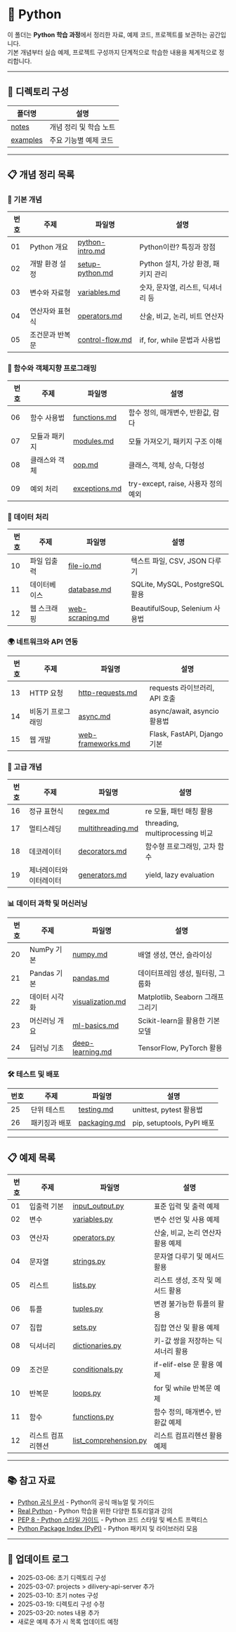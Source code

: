 # 🐍 Python

이 폴더는 **Python 학습 과정**에서 정리한 자료, 예제 코드, 프로젝트를 보관하는 공간입니다.  
기본 개념부터 실습 예제, 프로젝트 구성까지 단계적으로 학습한 내용을 체계적으로 정리합니다.

---

## 📂 디렉토리 구성

| 폴더명 | 설명 |
|---|---|
| [notes](./notes) | 개념 정리 및 학습 노트 |
| [examples](./examples) | 주요 기능별 예제 코드 |

---

## 📋 개념 정리 목록

### 📌 기본 개념
| 번호 | 주제 | 파일명 | 설명 |
|---|---|---|---|
| 01 | Python 개요 | [python-intro.md](./notes/python-intro.md) | Python이란? 특징과 장점 |
| 02 | 개발 환경 설정 | [setup-python.md](./notes/setup-python.md) | Python 설치, 가상 환경, 패키지 관리 |
| 03 | 변수와 자료형 | [variables.md](./notes/variables.md) | 숫자, 문자열, 리스트, 딕셔너리 등 |
| 04 | 연산자와 표현식 | [operators.md](./notes/operators.md) | 산술, 비교, 논리, 비트 연산자 |
| 05 | 조건문과 반복문 | [control-flow.md](./notes/control-flow.md) | if, for, while 문법과 사용법 |

### 🔲 함수와 객체지향 프로그래밍
| 번호 | 주제 | 파일명 | 설명 |
|---|---|---|---|
| 06 | 함수 사용법 | [functions.md](./notes/functions.md) | 함수 정의, 매개변수, 반환값, 람다 |
| 07 | 모듈과 패키지 | [modules.md](./notes/modules.md) | 모듈 가져오기, 패키지 구조 이해 |
| 08 | 클래스와 객체 | [oop.md](./notes/oop.md) | 클래스, 객체, 상속, 다형성 |
| 09 | 예외 처리 | [exceptions.md](./notes/exceptions.md) | try-except, raise, 사용자 정의 예외 |

### 🔄 데이터 처리
| 번호 | 주제 | 파일명 | 설명 |
|---|---|---|---|
| 10 | 파일 입출력 | [file-io.md](./notes/file-io.md) | 텍스트 파일, CSV, JSON 다루기 |
| 11 | 데이터베이스 | [database.md](./notes/database.md) | SQLite, MySQL, PostgreSQL 활용 |
| 12 | 웹 스크래핑 | [web-scraping.md](./notes/web-scraping.md) | BeautifulSoup, Selenium 사용법 |

### 🌍 네트워크와 API 연동
| 번호 | 주제 | 파일명 | 설명 |
|---|---|---|---|
| 13 | HTTP 요청 | [http-requests.md](./notes/http-requests.md) | requests 라이브러리, API 호출 |
| 14 | 비동기 프로그래밍 | [async.md](./notes/async.md) | async/await, asyncio 활용법 |
| 15 | 웹 개발 | [web-frameworks.md](./notes/web-frameworks.md) | Flask, FastAPI, Django 기본 |

### 🚀 고급 개념
| 번호 | 주제 | 파일명 | 설명 |
|---|---|---|---|
| 16 | 정규 표현식 | [regex.md](./notes/regex.md) | re 모듈, 패턴 매칭 활용 |
| 17 | 멀티스레딩 | [multithreading.md](./notes/multithreading.md) | threading, multiprocessing 비교 |
| 18 | 데코레이터 | [decorators.md](./notes/decorators.md) | 함수형 프로그래밍, 고차 함수 |
| 19 | 제너레이터와 이터레이터 | [generators.md](./notes/generators.md) | yield, lazy evaluation |

### 📊 데이터 과학 및 머신러닝
| 번호 | 주제 | 파일명 | 설명 |
|---|---|---|---|
| 20 | NumPy 기본 | [numpy.md](./notes/numpy.md) | 배열 생성, 연산, 슬라이싱 |
| 21 | Pandas 기본 | [pandas.md](./notes/pandas.md) | 데이터프레임 생성, 필터링, 그룹화 |
| 22 | 데이터 시각화 | [visualization.md](./notes/visualization.md) | Matplotlib, Seaborn 그래프 그리기 |
| 23 | 머신러닝 개요 | [ml-basics.md](./notes/ml-basics.md) | Scikit-learn을 활용한 기본 모델 |
| 24 | 딥러닝 기초 | [deep-learning.md](./notes/deep-learning.md) | TensorFlow, PyTorch 활용 |

### 🛠️ 테스트 및 배포
| 번호 | 주제 | 파일명 | 설명 |
|---|---|---|---|
| 25 | 단위 테스트 | [testing.md](./notes/testing.md) | unittest, pytest 활용법 |
| 26 | 패키징과 배포 | [packaging.md](./notes/packaging.md) | pip, setuptools, PyPI 배포 |

---

## 📋 예제 목록

| 번호 | 주제 | 파일명 | 설명 |
|---|---|---|---|
| 01 | 입출력 기본 | [input_output.py](./examples/input_output.py) | 표준 입력 및 출력 예제 |
| 02 | 변수 | [variables.py](./examples/variables.py) | 변수 선언 및 사용 예제 |
| 03 | 연산자 | [operators.py](./examples/operators.py) | 산술, 비교, 논리 연산자 활용 예제 |
| 04 | 문자열 | [strings.py](./examples/strings.py) | 문자열 다루기 및 메서드 활용 |
| 05 | 리스트 | [lists.py](./examples/lists.py) | 리스트 생성, 조작 및 메서드 활용 |
| 06 | 튜플 | [tuples.py](./examples/tuples.py) | 변경 불가능한 튜플의 활용 |
| 07 | 집합 | [sets.py](./examples/sets.py) | 집합 연산 및 활용 예제 |
| 08 | 딕셔너리 | [dictionaries.py](./examples/dictionaries.py) | 키-값 쌍을 저장하는 딕셔너리 활용 |
| 09 | 조건문 | [conditionals.py](./examples/conditionals.py) | if-elif-else 문 활용 예제 |
| 10 | 반복문 | [loops.py](./examples/loops.py) | for 및 while 반복문 예제 |
| 11 | 함수 | [functions.py](./examples/functions.py) | 함수 정의, 매개변수, 반환값 예제 |
| 12 | 리스트 컴프리헨션 | [list_comprehension.py](./examples/list_comprehension.py) | 리스트 컴프리헨션 활용 예제 |

---

## 📚 참고 자료
- [Python 공식 문서](https://docs.python.org/3/) - Python의 공식 매뉴얼 및 가이드  
- [Real Python](https://realpython.com/) - Python 학습을 위한 다양한 튜토리얼과 강의  
- [PEP 8 - Python 스타일 가이드](https://peps.python.org/pep-0008/) - Python 코드 스타일 및 베스트 프랙티스  
- [Python Package Index (PyPI)](https://pypi.org/) - Python 패키지 및 라이브러리 모음  

---

## 📢 업데이트 로그
- 2025-03-06: 초기 디렉토리 구성
- 2025-03-07: projects > dilivery-api-server 추가
- 2025-03-10: 초기 notes 구성
- 2025-03-19: 디렉토리 구성 수정
- 2025-03-20: notes 내용 추가
- 새로운 예제 추가 시 목록 업데이트 예정
